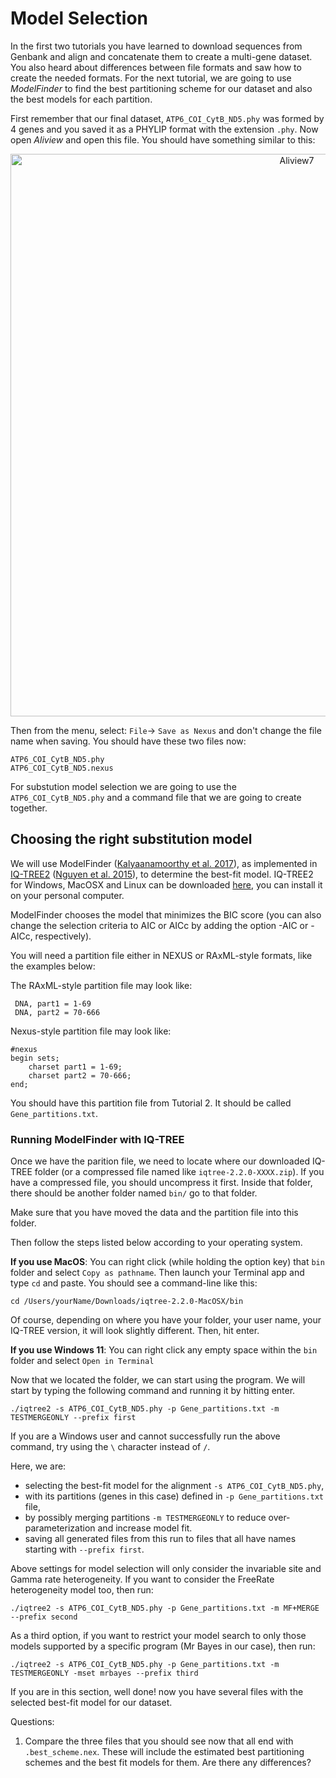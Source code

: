 # Model Selection


In the first two tutorials you have learned to download sequences from Genbank and align and concatenate them to create a multi-gene dataset. You also heard about differences between file formats and saw how to create the needed formats. For the next tutorial, we are going to use *ModelFinder* to find the best partitioning scheme for our dataset and also the best models for each partition.

First remember that our final dataset, `ATP6_COI_CytB_ND5.phy` was formed by 4 genes and you saved it as a PHYLIP format with the extension `.phy`. Now open *Aliview* and open this file. You should have something similar to this:

<p align="center"><img src="../../Tutorials/3.ModelSelection/Aliview7.png" alt="Aliview7" width="900"></p>

Then from the menu, select: `File`-> `Save as Nexus` and don't change the file name when saving. You should have these two files now:

```
ATP6_COI_CytB_ND5.phy
ATP6_COI_CytB_ND5.nexus
```

For substution model selection we are going to use the `ATP6_COI_CytB_ND5.phy` and a command file that we are going to create together. 

## Choosing the right substitution model

We will use ModelFinder ([Kalyaanamoorthy et al. 2017](https://www.nature.com/articles/nmeth.4285)), as implemented in [IQ-TREE2](http://www.iqtree.org) ([Nguyen et al. 2015](https://academic.oup.com/mbe/article/32/1/268/2925592)), to determine the best-fit model. IQ-TREE2 for Windows, MacOSX and Linux can be downloaded [here](http://www.iqtree.org/#download), you can install it on your personal computer.

ModelFinder chooses the model that minimizes the BIC score (you can also change the selection criteria to AIC or AICc by adding the option -AIC or -AICc, respectively).

You will need a partition file either in NEXUS or RAxML-style formats, like the examples below: 

The RAxML-style partition file may look like:

```
 DNA, part1 = 1-69 
 DNA, part2 = 70-666
```

Nexus-style partition file may look like:

```
#nexus
begin sets;
    charset part1 = 1-69; 
    charset part2 = 70-666;
end;
```

You should have this partition file from Tutorial 2. It should be called `Gene_partitions.txt`. 

### Running ModelFinder with IQ-TREE

Once we have the parition file, we need to locate where our downloaded IQ-TREE folder (or a compressed file named like `iqtree-2.2.0-XXXX.zip`). If you have a compressed file, you should uncompress it first. Inside that folder, there should be another folder named `bin/` go to that folder.

Make sure that you have moved the data and the partition file into this folder.

Then follow the steps listed below according to your operating system.

**If you use MacOS**: You can right click (while holding the option key) that `bin` folder and select `Copy as pathname`. Then launch your Terminal app and type `cd` and paste. You should see a command-line like this:

```
cd /Users/yourName/Downloads/iqtree-2.2.0-MacOSX/bin
```
 
Of course, depending on where you have your folder, your user name, your IQ-TREE version, it will look slightly different. Then, hit enter.

**If you use Windows 11**: You can right click any empty space within the  `bin` folder and select `Open in Terminal`


Now that we located the folder, we can start using the program. We will start by typing the following command and running it by hitting enter.

```
./iqtree2 -s ATP6_COI_CytB_ND5.phy -p Gene_partitions.txt -m TESTMERGEONLY --prefix first

```

If you are a Windows user and cannot successfully run the above command, try using the `\` character instead of `/`.

Here, we are:
- selecting the best-fit model for the alignment `-s ATP6_COI_CytB_ND5.phy`,
- with its partitions (genes in this case) defined in `-p Gene_partitions.txt` file,
- by possibly merging partitions `-m TESTMERGEONLY` to reduce over-parameterization and increase model fit. 
- saving all generated files from this run to files that all have names starting with `--prefix first`.

Above settings for model selection will only consider the invariable site and Gamma rate heterogeneity. If you want to consider the FreeRate heterogeneity model too, then run:

```
./iqtree2 -s ATP6_COI_CytB_ND5.phy -p Gene_partitions.txt -m MF+MERGE --prefix second

```

As a third option, if you want to restrict your model search to only those models supported by a specific program (Mr Bayes in our case), then run:
```
./iqtree2 -s ATP6_COI_CytB_ND5.phy -p Gene_partitions.txt -m TESTMERGEONLY -mset mrbayes --prefix third

```

If you are in this section, well done! now you have several files with the selected best-fit model for our dataset.

Questions:

1. Compare the three files that you should see now that all end with `.best_scheme.nex`. These will include the estimated best partitioning schemes and the best fit models for them. Are there any differences?

